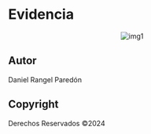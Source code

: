 # Evidencia
<p align="center">
    <img src="https://github.com/user-attachments/assets/b1699766-f157-4931-9077-fc35e9e542d5" alt="img1">

</p>

## Autor
Daniel Rangel Paredón

## Copyright
Derechos Reservados ©2024
